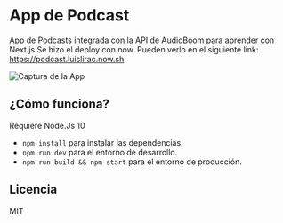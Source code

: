 # App de Podcast

App de Podcasts integrada con la API de AudioBoom para aprender con Next.js
Se hizo el deploy con now. Pueden verlo en el siguiente link: https://podcast.luislirac.now.sh

![Captura de la App](./readme-static/Homess.PNG)

## ¿Cómo funciona?

Requiere Node.Js 10

* `npm install` para instalar las dependencias.
* `npm run dev` para el entorno de desarrollo.
* `npm run build && npm start` para el entorno de producción.

## Licencia

MIT